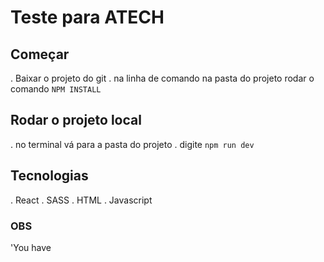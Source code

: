 # Teste para ATECH

## Começar
. Baixar o projeto do git
. na linha de  comando na pasta do projeto rodar o comando `NPM INSTALL`

## Rodar o projeto local
. no terminal vá para a pasta do projeto
. digite `npm run dev`

## Tecnologias
. React
. SASS
. HTML
. Javascript


### OBS
'You have